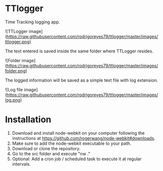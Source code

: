 TTlogger
========

Time Tracking logging app. 

![TTLogger image]
(https://raw.githubusercontent.com/rodrigoreyes79/ttlogger/master/images/ttlogger.png)

The text entered is saved inside the same folder where TTLogger resides.

![Folder image]
(https://raw.githubusercontent.com/rodrigoreyes79/ttlogger/master/images/folder.png)

The logged information will be saved as a simple text file with log extension.

![Log file image]
(https://raw.githubusercontent.com/rodrigoreyes79/ttlogger/master/images/log.png)

# Installation
1. Download and install node-webkit on your computer following the instructions at https://github.com/rogerwang/node-webkit#downloads.
2. Make sure to add the node-webkit executable to your path.
3. Download or clone the repository.
4. Go to the src folder and execute "nw ."
5. Optional: Add a cron job / scheduled task to execute it at regular intervals.

